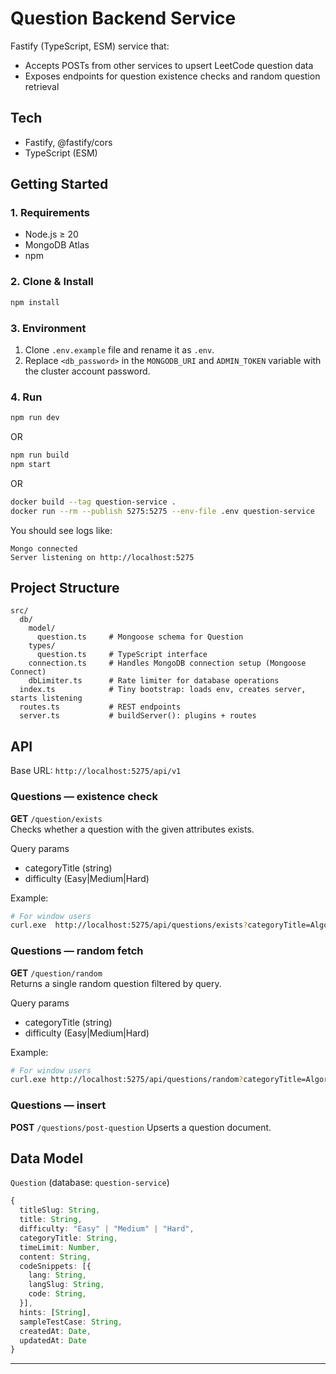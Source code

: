 # Question Backend Service

Fastify (TypeScript, ESM) service that:

- Accepts POSTs from other services to upsert LeetCode question data
- Exposes endpoints for question existence checks and random question retrieval

## Tech

- Fastify, @fastify/cors
- TypeScript (ESM)

## Getting Started

### 1. Requirements

- Node.js ≥ 20
- MongoDB Atlas
- npm

### 2. Clone & Install

```bash
npm install
```

### 3. Environment

1. Clone `.env.example` file and rename it as `.env`.
2. Replace `<db_password>` in the `MONGODB_URI` and `ADMIN_TOKEN` variable with the cluster account password.

### 4. Run

```bash
npm run dev
```

OR

```bash
npm run build
npm start
```

OR

```bash
docker build --tag question-service .
docker run --rm --publish 5275:5275 --env-file .env question-service
```

You should see logs like:

```text
Mongo connected
Server listening on http://localhost:5275
```

## Project Structure

```text
src/
  db/
    model/
      question.ts     # Mongoose schema for Question
    types/
      question.ts     # TypeScript interface
    connection.ts     # Handles MongoDB connection setup (Mongoose Connect)
    dbLimiter.ts      # Rate limiter for database operations
  index.ts            # Tiny bootstrap: loads env, creates server, starts listening
  routes.ts           # REST endpoints
  server.ts           # buildServer(): plugins + routes
```

## API

Base URL: `http://localhost:5275/api/v1`

### Questions — existence check

**GET** `/question/exists`  
Checks whether a question with the given attributes exists.

Query params

- categoryTitle (string)
- difficulty (Easy|Medium|Hard)

Example:

```bash
# For window users
curl.exe  http://localhost:5275/api/questions/exists?categoryTitle=Algorithms&difficulty=Easy
```

### Questions — random fetch

**GET** `/question/random`  
Returns a single random question filtered by query.

Query params

- categoryTitle (string)
- difficulty (Easy|Medium|Hard)

Example:

```bash
# For window users
curl.exe http://localhost:5275/api/questions/random?categoryTitle=Algorithms&difficulty=Easy
```

### Questions — insert

**POST** `/questions/post-question`
Upserts a question document.

## Data Model

`Question` (database: `question-service`)

```ts
{
  titleSlug: String,
  title: String,
  difficulty: "Easy" | "Medium" | "Hard",
  categoryTitle: String,
  timeLimit: Number,
  content: String,
  codeSnippets: [{
    lang: String,
    langSlug: String,
    code: String,
  }],
  hints: [String],
  sampleTestCase: String,
  createdAt: Date,
  updatedAt: Date
}
```

---

